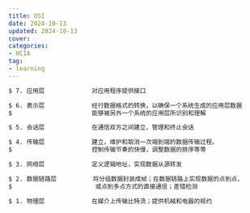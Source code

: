 ```yaml
---
title: OSI
date: 2024-10-13
updated: 2024-10-13
cover: 
categories: 
- HCIA
tag:
- learning
---
```


<!-- toc -->

```bash
$ 7. 应用层             对应用程序提供接口
```

```bash
$ 6. 表示层             经行数据格式的转换，以确保一个系统生成的应用层数据
$                      能够被另外一个系统的应用层所识别和理解
```

```bash
$ 5. 会话层             在通信双方之间建立，管理和终止会话
```

```bash
$ 4. 传输层             建立，维护和取消一次端到端的数据传输过程。
$                      控制传输节奏的快慢，调整数据的排序等等
```

```bash
$ 3. 网络层             定义逻辑地址，实现数据从源转发
```

```bash
$ 2. 数据链路层          将分组数据封装成帧；在数据链路上实现数据的点到点，
$                       或点到多点方式的直接通信；差错检测
```

```bash
$ 1. 物理层             在媒介上传输比特流；提供机械和电器的规约
```
